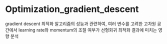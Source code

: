 # Optimization_gradient_descent
gradient descent 최적화 알고리즘의 성능과 관련하여, 여러 변수를 고려한 고차원 공간에서 learning rate와 momentum의 조절 여부가 선형회귀 최적화 결과에 미치는 영향 분석
